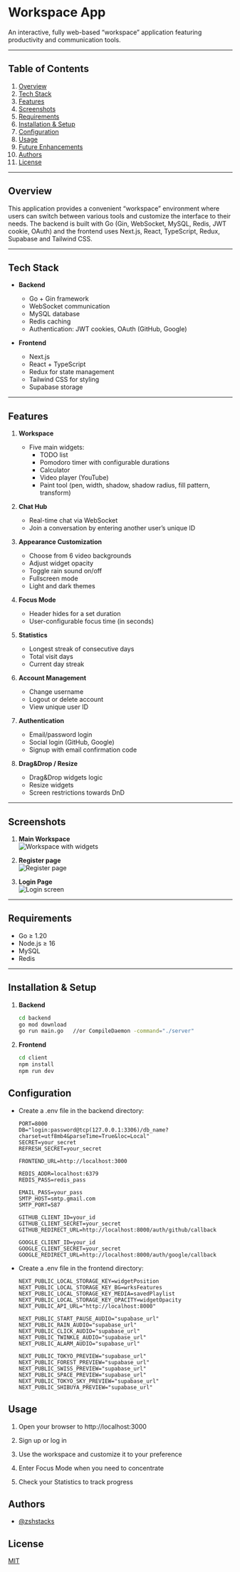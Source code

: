 # Workspace App

An interactive, fully web-based “workspace” application featuring productivity and communication tools.

---

## Table of Contents

1. [Overview](#overview)
2. [Tech Stack](#tech-stack)
3. [Features](#features)
4. [Screenshots](#screenshots)
5. [Requirements](#requirements)
6. [Installation & Setup](#installation--setup)
7. [Configuration](#configuration)
8. [Usage](#usage)
9. [Future Enhancements](#future-enhancements)
10. [Authors](#authors)
11. [License](#license)

---

## Overview

This application provides a convenient “workspace” environment where users can switch between various tools and customize the interface to their needs. The backend is built with Go (Gin, WebSocket, MySQL, Redis, JWT cookie, OAuth) and the frontend uses Next.js, React, TypeScript, Redux, Supabase and Tailwind CSS.

---

## Tech Stack

- **Backend**

  - Go + Gin framework
  - WebSocket communication
  - MySQL database
  - Redis caching
  - Authentication: JWT cookies, OAuth (GitHub, Google)

- **Frontend**
  - Next.js
  - React + TypeScript
  - Redux for state management
  - Tailwind CSS for styling
  - Supabase storage

---

## Features

1. **Workspace**

   - Five main widgets:
     - TODO list
     - Pomodoro timer with configurable durations
     - Calculator
     - Video player (YouTube)
     - Paint tool (pen, width, shadow, shadow radius, fill pattern, transform)

2. **Chat Hub**

   - Real-time chat via WebSocket
   - Join a conversation by entering another user’s unique ID

3. **Appearance Customization**

   - Choose from 6 video backgrounds
   - Adjust widget opacity
   - Toggle rain sound on/off
   - Fullscreen mode
   - Light and dark themes

4. **Focus Mode**

   - Header hides for a set duration
   - User-configurable focus time (in seconds)

5. **Statistics**

   - Longest streak of consecutive days
   - Total visit days
   - Current day streak

6. **Account Management**

   - Change username
   - Logout or delete account
   - View unique user ID

7. **Authentication**

   - Email/password login
   - Social login (GitHub, Google)
   - Signup with email confirmation code

8. **Drag&Drop / Resize**
   - Drag&Drop widgets logic
   - Resize widgets
   - Screen restrictions towards DnD

---

## Screenshots

1. **Main Workspace**  
   ![Workspace with widgets](./screenshots/workspace.png)

2. **Register page**  
   ![Register page](./screenshots/signup.png)

3. **Login Page**  
   ![Login screen](./screenshots/signin.png)

---

## Requirements

- Go ≥ 1.20
- Node.js ≥ 16
- MySQL
- Redis

---

## Installation & Setup

1. **Backend**

   ```bash
   cd backend
   go mod download
   go run main.go   //or CompileDaemon -command="./server"

   ```

2. **Frontend**
   ```bash
   cd client
   npm install
   npm run dev
   ```

## Configuration

- Create a .env file in the backend directory:

  ```env
  PORT=8000
  DB="login:password@tcp(127.0.0.1:3306)/db_name?charset=utf8mb4&parseTime=True&loc=Local"
  SECRET=your_secret
  REFRESH_SECRET=your_secret

  FRONTEND_URL=http://localhost:3000

  REDIS_ADDR=localhost:6379
  REDIS_PASS=redis_pass

  EMAIL_PASS=your_pass
  SMTP_HOST=smtp.gmail.com
  SMTP_PORT=587

  GITHUB_CLIENT_ID=your_id
  GITHUB_CLIENT_SECRET=your_secret
  GITHUB_REDIRECT_URL=http://localhost:8000/auth/github/callback

  GOOGLE_CLIENT_ID=your_id
  GOOGLE_CLIENT_SECRET=your_secret
  GOOGLE_REDIRECT_URL=http://localhost:8000/auth/google/callback

  ```

- Create a .env file in the frontend directory:

  ```env
  NEXT_PUBLIC_LOCAL_STORAGE_KEY=widgetPosition
  NEXT_PUBLIC_LOCAL_STORAGE_KEY_BG=wrksFeatures
  NEXT_PUBLIC_LOCAL_STORAGE_KEY_MEDIA=savedPlaylist
  NEXT_PUBLIC_LOCAL_STORAGE_KEY_OPACITY=widgetOpacity
  NEXT_PUBLIC_API_URL="http://localhost:8000"

  NEXT_PUBLIC_START_PAUSE_AUDIO="supabase_url"
  NEXT_PUBLIC_RAIN_AUDIO="supabase_url"
  NEXT_PUBLIC_CLICK_AUDIO="supabase_url"
  NEXT_PUBLIC_TWINKLE_AUDIO="supabase_url"
  NEXT_PUBLIC_ALARM_AUDIO="supabase_url"

  NEXT_PUBLIC_TOKYO_PREVIEW="supabase_url"
  NEXT_PUBLIC_FOREST_PREVIEW="supabase_url"
  NEXT_PUBLIC_SWISS_PREVIEW="supabase_url"
  NEXT_PUBLIC_SPACE_PREVIEW="supabase_url"
  NEXT_PUBLIC_TOKYO_SKY_PREVIEW="supabase_url"
  NEXT_PUBLIC_SHIBUYA_PREVIEW="supabase_url"
  ```

## Usage

1.  Open your browser to http://localhost:3000

2.  Sign up or log in

3.  Use the workspace and customize it to your preference

4.  Enter Focus Mode when you need to concentrate

5.  Check your Statistics to track progress

## Authors

- [@zshstacks](https://www.github.com/zshstacks)

## License

[MIT](https://choosealicense.com/licenses/mit/)
